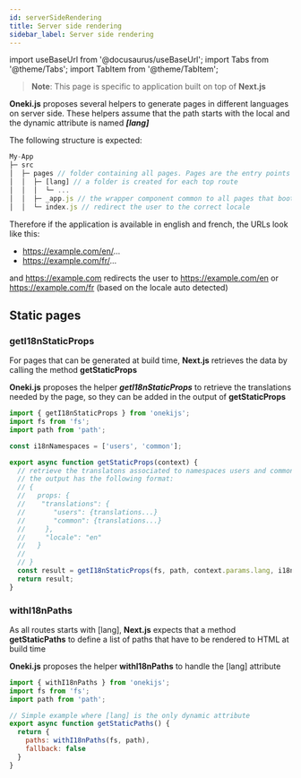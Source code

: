 ```yaml
---
id: serverSideRendering
title: Server side rendering
sidebar_label: Server side rendering
---
```


import useBaseUrl from '@docusaurus/useBaseUrl';
import Tabs from '@theme/Tabs';
import TabItem from '@theme/TabItem';

> **Note**: This page is specific to application built on top of **Next.js**

**Oneki.js** proposes several helpers to generate pages in different languages on server side. These helpers assume that the path starts with the local and the dynamic attribute is named ***[lang]***<br/>

The following structure is expected:

```javascript
My-App
├─ src
│  ├─ pages // folder containing all pages. Pages are the entry points (see nextjs doc)
│  │  ├─ [lang] // a folder is created for each top route
│  │  │  └─ ...
│  │  ├─ _app.js // the wrapper component common to all pages that bootstraps the App (<NextApp />)
│  │  └─ index.js // redirect the user to the correct locale
```

Therefore if the application is available in english and french, the URLs look like this:
- https://example.com/en/...
- https://example.com/fr/...

and https://example.com redirects the user to https://example.com/en or https://example.com/fr (based on the locale auto detected)

## Static pages

### getI18nStaticProps
For pages that can be generated at build time, **Next.js** retrieves the data by calling the method **getStaticProps**

**Oneki.js** proposes the helper ***getI18nStaticProps*** to retrieve the translations needed by the page, so they can be added in the output of **getStaticProps**

```javascript
import { getI18nStaticProps } from 'onekijs';
import fs from 'fs';
import path from 'path';

const i18nNamespaces = ['users', 'common'];

export async function getStaticProps(context) {
  // retrieve the translatons associated to namespaces users and common
  // the output has the following format:
  // {
  //   props: {
  //    "translations": {
  //       "users": {translations...}
  //       "common": {translations...} 
  //     },
  //     "locale": "en"
  //   }
  //   
  // }
  const result = getI18nStaticProps(fs, path, context.params.lang, i18nNamespaces);
  return result;
}
```

### withI18nPaths
As all routes starts with [lang], **Next.js** expects that a method **getStaticPaths** to define a list of paths that have to be rendered to HTML at build time

**Oneki.js** proposes the helper **withI18nPaths** to handle the [lang] attribute

```javascript
import { withI18nPaths } from 'onekijs';
import fs from 'fs';
import path from 'path';

// Simple example where [lang] is the only dynamic attribute
export async function getStaticPaths() {
  return {
    paths: withI18nPaths(fs, path),
    fallback: false
  }
}
```

